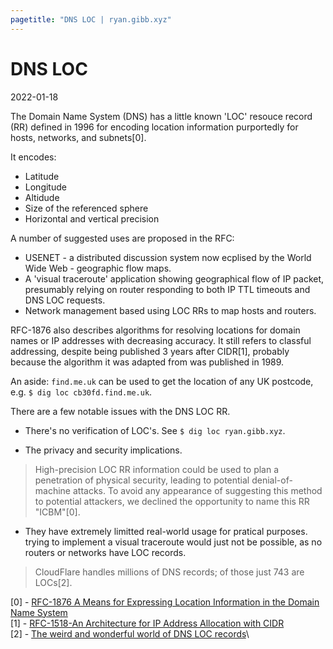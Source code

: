 ```yaml
---
pagetitle: "DNS LOC | ryan.gibb.xyz"
---
```


# DNS LOC

2022-01-18

The Domain Name System (DNS) has a little known 'LOC' resouce record (RR) defined in 1996 for encoding location information purportedly for hosts, networks, and subnets[0].

It encodes:

- Latitude
- Longitude
- Altidude
- Size of the referenced sphere
- Horizontal and vertical precision

A number of suggested uses are proposed in the RFC:

- USENET - a distributed discussion system now ecplised by the World Wide Web - geographic flow maps.
- A 'visual traceroute' application showing geographical flow of IP packet, presumably relying on router responding to both IP TTL timeouts and DNS LOC requests.
- Network management based using LOC RRs to map hosts and routers.

RFC-1876 also describes algorithms for resolving locations for domain names or IP addresses with decreasing accuracy.
It still refers to classful addressing, despite being published 3 years after CIDR[1], probably because the algorithm it was adapted from was published in 1989.

An aside: `find.me.uk` can be used to get the location of any UK postcode, e.g. `$ dig loc cb30fd.find.me.uk`.

There are a few notable issues with the DNS LOC RR.

- There's no verification of LOC's. See `$ dig loc ryan.gibb.xyz`.

- The privacy and security implications.

> High-precision LOC RR information could be used to plan a penetration of physical security, leading to potential denial-of-machine attacks. To avoid any appearance of suggesting this method to potential attackers, we declined the opportunity to name this RR "ICBM"[0].

- They have extremely limitted real-world usage for pratical purposes. trying to implement a visual traceroute would just not be possible, as no routers or networks have LOC records.

> CloudFlare handles millions of DNS records; of those just 743 are LOCs[2].

[0] - [RFC-1876 A Means for Expressing Location Information in the Domain Name System](https://datatracker.ietf.org/doc/html/rfc1876)\
[1] - [RFC-1518-An Architecture for IP Address Allocation with CIDR](https://datatracker.ietf.org/doc/html/rfc1518)\
[2] - [The weird and wonderful world of DNS LOC records](https://blog.cloudflare.com/the-weird-and-wonderful-world-of-dns-loc-records/)\
